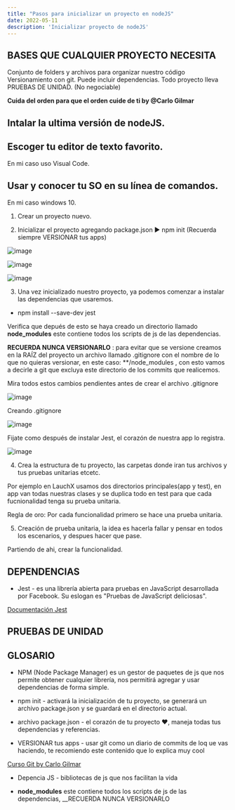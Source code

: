 ```yaml
---
title: "Pasos para inicializar un proyecto en nodeJS"
date: 2022-05-11
description: 'Inicializar proyecto de nodeJS'
---
```


## BASES QUE CUALQUIER PROYECTO NECESITA

Conjunto de folders y archivos para organizar nuestro código
Versionamiento con git.
Puede incluir dependencias.
Todo proyecto lleva PRUEBAS DE UNIDAD. (No negociable)


__Cuida del orden para que el orden cuide de ti by @Carlo Gilmar__

## Intalar la ultima versión de nodeJS.
## Escoger tu editor de texto favorito.

En mi caso uso Visual Code.

## Usar y conocer tu SO en su línea de comandos.

En mi caso windows 10.


1. Crear un proyecto nuevo.

2. Inicializar el proyecto agregando package.json ▶️  npm init (Recuerda siempre VERSIONAR tus apps)

![image](https://user-images.githubusercontent.com/99162884/167997193-ec6236ab-c911-4ac4-9006-27229decbd22.png)

![image](https://user-images.githubusercontent.com/99162884/167997259-02c061f9-e73a-42f6-8b8b-b90410dbdcf2.png)

![image](https://user-images.githubusercontent.com/99162884/167997314-a8879a24-b6c4-459c-ac34-7fe9972e8b2b.png)

3. Una vez inicializado nuestro proyecto, ya podemos comenzar a instalar las dependencias que usaremos.

- npm install --save-dev jest

Verifica que depués de esto se haya creado un directorio llamado __node_modules__ este contiene todos los scripts de js de las dependencias.

__RECUERDA NUNCA VERSIONARLO__ : para evitar que se versione creamos en la RAÍZ del proyecto un archivo llamado .gitignore con el nombre de lo que no quieras versionar, en este caso: **/node_modules , con esto vamos a decirle a git que excluya este directorio de los commits que realicemos.

Mira todos estos cambios pendientes antes de crear el archivo .gitignore

![image](https://user-images.githubusercontent.com/99162884/167998798-61b1703d-9ab7-4253-8775-0f324a765639.png)

Creando .gitignore

![image](https://user-images.githubusercontent.com/99162884/167999055-822399c0-10c5-453f-8081-427f81b042d1.png)

Fijate como después de instalar Jest, el corazón de nuestra app lo registra.

![image](https://user-images.githubusercontent.com/99162884/167999333-e96c8a50-179d-4247-9c10-7b6ae503214d.png)


4. Crea la estructura de tu proyecto, las carpetas donde iran tus archivos y tus pruebas unitarias etcetc.

Por ejemplo en LauchX usamos dos directorios principales(app y test), en app van todas nuestras clases y se duplica todo en test para que cada fucnionalidad tenga su prueba unitaria.

Regla de oro: Por cada funcionalidad primero se hace una prueba unitaria.

5. Creación de prueba unitaria, la idea es hacerla fallar y pensar en todos los escenarios, y despues hacer que pase.

Partiendo de ahi, crear la funcionalidad.




## DEPENDENCIAS

- Jest - es una librería abierta para pruebas en JavaScript desarrollada por Facebook. Su eslogan es "Pruebas de JavaScript deliciosas".

[Documentación Jest](https://jestjs.io/docs/api)



## PRUEBAS DE UNIDAD


## GLOSARIO

- NPM (Node Package Manager) es un gestor de paquetes de js que nos permite obtener cualquier librería, nos permitirá agregar y usar dependencias de forma simple.

- npm init - activará la inicialización de tu proyecto, se generará un archivo package.json y se guardará en el directorio actual.

- archivo package.json - el corazón de tu proyecto ❤️,  maneja todas tus dependencias y referencias.

- VERSIONAR tus apps - usar git como un diario de commits de loq ue vas haciendo, te recomiendo este contenido que lo explica muy cool

[Curso Git by Carlo Gilmar](https://carlogilmar.gitbooks.io/git-course/content/)

- Depencia JS - bibliotecas de js que nos facilitan la vida 

- __node_modules__ este contiene todos los scripts de js de las dependencias, __RECUERDA NUNCA VERSIONARLO



